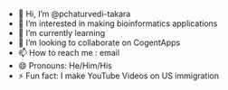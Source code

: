 - 👋 Hi, I’m @pchaturvedi-takara
- 👀 I’m interested in making bioinformatics applications
- 🌱 I’m currently learning 
- 💞️ I’m looking to collaborate on CogentApps
- 📫 How to reach me : email
- 😄 Pronouns: He/Him/His
- ⚡ Fun fact: I make YouTube Videos on US immigration

<!---
pchaturvedi-takara/pchaturvedi-takara is a ✨ special ✨ repository because its `README.md` (this file) appears on your GitHub profile.
You can click the Preview link to take a look at your changes.
--->
